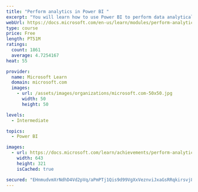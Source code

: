 ```yaml
---
title: "Perform analytics in Power BI "
excerpt: "You will learn how to use Power BI to perform data analytical functions, how to identify outliers in your data, how to group data together, and how to bin data for analysis. You will also learn how to perform time series analysis. Finally, you will work with advanced analytic features of Power BI, such as Quick Insights, AI Insights, and the Analyze feature."
webUrl: https://docs.microsoft.com/en-us/learn/modules/perform-analytics-power-bi/
type: course
price: Free
length: PT51M
ratings:
  count: 1861
  average: 4.7254167
heat: 55

provider:
  name: Microsoft Learn
  domain: microsoft.com
  images:
    - url: /assets/images/organizations/microsoft.com-50x50.jpg
      width: 50
      height: 50

levels:
  - Intermediate

topics:
  - Power BI

images:
  - url: https://docs.microsoft.com/learn/achievements/perform-analytics-power-bi-social.png
    width: 643
    height: 321
    isCached: true

secured: "EHnmudvmXrNdhD4Vd2pVq/aPmPTj1Qis9d99VgXxVeznviJxaGsRRqkirsvj82i4RGgQrQm2VLM2OAOEGGIkVYHMLRzWw6dT12N4ZDibxLfq8ZwGKoDb5d6auqvG0tLCD+sJujgAKCi4CTTV87SkLGuWPfIHVH2UyPAEQnBa+pGe8HWmFY4LXHB8QgL4HFjD/jM1ORWBT5LTZhCjH0dlrxEQyAWh6ltDVOkYKswv5q3AA+uDLvR0KdwQswU+3D5jZtUO40h+lg7kI86LrF9iP4r4r8tFC1v0UOz2gHixif5wOPpwBeoinMiUZuc7A93kqhvuNCYl3PMzbC/2JgOoMyVb+xu0W5bu9cflG4vx55jq3UbUtMidR3gA81AcpuI9jDw05LAKziaAPL2/HUMEvBuSwkVlcWnL7iXByC9N3Ac=;NBhTe7VAyXnNSWPskpxU9g=="
---
```


